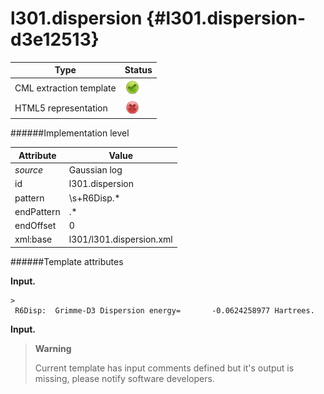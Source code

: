 # l301.dispersion {#l301.dispersion-d3e12513}


| Type                                                                                                                                                | Status                                                                                                                                              |
|----|----|
| CML extraction template                                                                                                                             | ![](/imgs/Total.png)                                                                                                                                |
| HTML5 representation                                                                                                                                | ![](/imgs/None.png)                                                                                                                                 |

######Implementation level

| Attribute                                                                                                                                           | Value                                                                                                                                               |
|----|----|
| *source*                                                                                                                                            | Gaussian log                                                                                                                                        |
| id                                                                                                                                                  | l301.dispersion                                                                                                                                     |
| pattern                                                                                                                                             | \\s+R6Disp.\*                                                                                                                                       |
| endPattern                                                                                                                                          | .\*                                                                                                                                                 |
| endOffset                                                                                                                                           | 0                                                                                                                                                   |
| xml:base                                                                                                                                            | l301/l301.dispersion.xml                                                                                                                            |

######Template attributes

**Input.**

    >
     R6Disp:  Grimme-D3 Dispersion energy=       -0.0624258977 Hartrees.
        
        

**Input.**

> **Warning**
>
> Current template has input comments defined but it's output is missing, please notify software developers.
